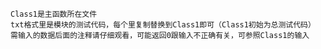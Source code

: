 	Class1是主函数所在文件
	txt格式里是模块的测试代码，每个里复制替换到Class1即可（Class1初始为总测试代码）
	需输入的数据后面的注释请仔细观看，可能返回0跟输入不正确有关，可参照Class1的输入
